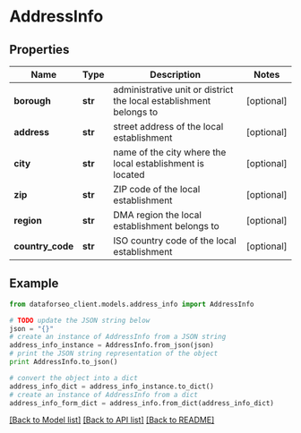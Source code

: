 # AddressInfo


## Properties

Name | Type | Description | Notes
------------ | ------------- | ------------- | -------------
**borough** | **str** | administrative unit or district the local establishment belongs to | [optional] 
**address** | **str** | street address of the local establishment | [optional] 
**city** | **str** | name of the city where the local establishment is located | [optional] 
**zip** | **str** | ZIP code of the local establishment | [optional] 
**region** | **str** | DMA region the local establishment belongs to | [optional] 
**country_code** | **str** | ISO country code of the local establishment | [optional] 

## Example

```python
from dataforseo_client.models.address_info import AddressInfo

# TODO update the JSON string below
json = "{}"
# create an instance of AddressInfo from a JSON string
address_info_instance = AddressInfo.from_json(json)
# print the JSON string representation of the object
print AddressInfo.to_json()

# convert the object into a dict
address_info_dict = address_info_instance.to_dict()
# create an instance of AddressInfo from a dict
address_info_form_dict = address_info.from_dict(address_info_dict)
```
[[Back to Model list]](../README.md#documentation-for-models) [[Back to API list]](../README.md#documentation-for-api-endpoints) [[Back to README]](../README.md)


